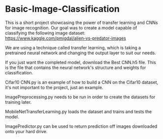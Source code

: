 # Basic-Image-Classification

This is a short project showcasing the power of transfer learning and CNNs for image recognition.
Our goal was to create a model capable of classifying the following image dataset: https://www.kaggle.com/pmigdal/alien-vs-predator-images

We are using a technique called transfer learning, which is taking a pretrained neural network and changing the output layer to suit our needs.

If you just want the completed model, download the Best CNN.h5 file. This is the file that contains the neural network's structure and weights for classification.

Cifar10 CNN.py is an example of how to build a CNN on the Cifar10 dataset, it's not important to the project, just an example.

ImagePreprocessing.py needs to be run in order to create the datasets for training later.

MobileNetTransferLearning.py loads the dataset and trains and tests the model.

ImagePredictor.py can be used to return prediction off images downloaded onto your hard drive.

